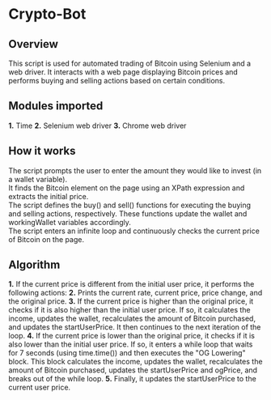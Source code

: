 # Crypto-Bot
## Overview
This script is used for automated trading of Bitcoin using Selenium and a web driver. It interacts with a web page displaying Bitcoin prices and performs buying and selling actions based on certain conditions. 
## Modules imported
**1.** Time
**2.** Selenium web driver
**3.** Chrome web driver
## How it works
The script prompts the user to enter the amount they would like to invest (in a wallet variable).<br/>
It finds the Bitcoin element on the page using an XPath expression and extracts the initial price.<br/>
The script defines the buy() and sell() functions for executing the buying and selling actions, respectively. These functions update the wallet and workingWallet variables accordingly.<br/>
The script enters an infinite loop and continuously checks the current price of Bitcoin on the page. <br/>
## Algorithm 
**1.** If the current price is different from the initial user price, it performs the following actions:
**2.** Prints the current rate, current price, price change, and the original price.
**3.** If the current price is higher than the original price, it checks if it is also higher than the initial user price. If so, it calculates the income, updates the wallet, recalculates the amount of Bitcoin purchased, and updates the startUserPrice. It then continues to the next iteration of the loop.
**4.** If the current price is lower than the original price, it checks if it is also lower than the initial user price. If so, it enters a while loop that waits for 7 seconds (using time.time()) and then executes the "OG Lowering" block. This block calculates the income, updates the wallet, recalculates the amount of Bitcoin purchased, updates the startUserPrice and ogPrice, and breaks out of the while loop.
**5.** Finally, it updates the startUserPrice to the current user price.
